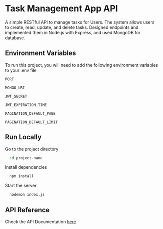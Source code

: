 
# Task Management App API

A simple RESTful API to manage tasks for Users. The system allows users to create, read, update, and delete tasks. Designed endpoints and implemented them in Node.js with Express, and used MongoDB for database.


## Environment Variables

To run this project, you will need to add the following environment variables to your .env file

`PORT`

`MONGO_URI`

`JWT_SECRET`

`JWT_EXPIRATION_TIME`

`PAGINATION_DEFAULT_PAGE`

`PAGINATION_DEFAULT_LIMIT`

## Run Locally

Go to the project directory

```bash
  cd project-name
```

Install dependencies

```bash
  npm install
```

Start the server

```bash
  nodemon index.js
```


## API Reference

Check the API Documentation [here](https://documenter.getpostman.com/view/41320613/2sAYQdiprx#8ada7b43-444d-4e8c-b60c-394bd02a2c22)

